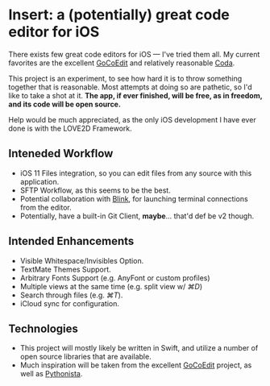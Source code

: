 # Insert: a (potentially) great code editor for iOS

There exists few great code editors for iOS — I've tried them all. My current favorites are the excellent [GoCoEdit](http://gocoedit.com) and relatively reasonable [Coda](https://panic.com/coda/). 

This project is an experiment, to see how hard it is to throw something together that is reasonable. Most attempts at doing so are pathetic, so I'd like to take a shot at it. **The app, if ever finished, will be free, as in freedom, and its code will be open source.**

Help would be much appreciated, as the only iOS development I have ever done is with the LOVE2D Framework. 

## Inteneded Workflow

- iOS 11 Files integration, so you can edit files from any source with this application.
- SFTP Workflow, as this seems to be the best. 
- Potential collaboration with [Blink](http://www.blink.sh), for launching terminal connections from the editor. 
- Potentially, have a built-in Git Client, **maybe**… that'd def be v2 though.

## Intended Enhancements

- Visible Whitespace/Invisibles Option.
- TextMate Themes Support.
- Arbitrary Fonts Support (e.g. AnyFont or custom profiles)
- Multiple views at the same time (e.g. split view w/ *⌘D*)
- Search through files (e.g. *⌘T*). 
- iCloud sync for configuration.

## Technologies

- This project will mostly likely be written in Swift, and utilize a number of open source libraries that are available.
- Much inspiration will be taken from the excellent [GoCoEdit](http://gocoedit.com) project, as well as [Pythonista](http://omz-software.com/pythonista/). 
